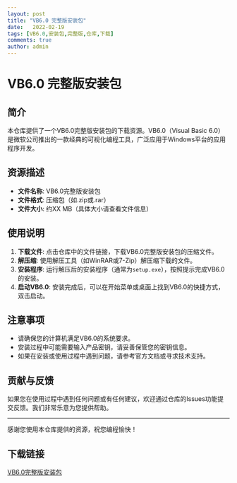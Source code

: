 ```yaml
---
layout: post
title: "VB6.0 完整版安装包"
date:   2022-02-19
tags: [VB6.0,安装包,完整版,仓库,下载]
comments: true
author: admin
---
```

# VB6.0 完整版安装包

## 简介

本仓库提供了一个VB6.0完整版安装包的下载资源。VB6.0（Visual Basic 6.0）是微软公司推出的一款经典的可视化编程工具，广泛应用于Windows平台的应用程序开发。

## 资源描述

- **文件名称**: VB6.0完整版安装包
- **文件格式**: 压缩包（如.zip或.rar）
- **文件大小**: 约XX MB（具体大小请查看文件信息）

## 使用说明

1. **下载文件**: 点击仓库中的文件链接，下载VB6.0完整版安装包的压缩文件。
2. **解压缩**: 使用解压工具（如WinRAR或7-Zip）解压缩下载的文件。
3. **安装程序**: 运行解压后的安装程序（通常为`setup.exe`），按照提示完成VB6.0的安装。
4. **启动VB6.0**: 安装完成后，可以在开始菜单或桌面上找到VB6.0的快捷方式，双击启动。

## 注意事项

- 请确保您的计算机满足VB6.0的系统要求。
- 安装过程中可能需要输入产品密钥，请妥善保管您的密钥信息。
- 如果在安装或使用过程中遇到问题，请参考官方文档或寻求技术支持。

## 贡献与反馈

如果您在使用过程中遇到任何问题或有任何建议，欢迎通过仓库的Issues功能提交反馈。我们非常乐意为您提供帮助。

---

感谢您使用本仓库提供的资源，祝您编程愉快！

## 下载链接

[VB6.0完整版安装包](https://pan.quark.cn/s/42c6ea5d3688)